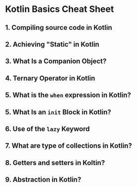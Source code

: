 # Kotlin Basics Cheat Sheet

## 1. Compiling source code in Kotlin
## 2. Achieving "Static" in Kotlin
## 3. What Is a Companion Object?
## 4. Ternary Operator in Kotlin
## 5. What is the `when` expression in Kotlin?
## 5. What Is an `init` Block in Kotlin?
## 6. Use of the `lazy` Keyword
## 7. What are type of collections in Kotlin?
## 8. Getters and setters in Koltin?
## 9. Abstraction in Kotlin?
